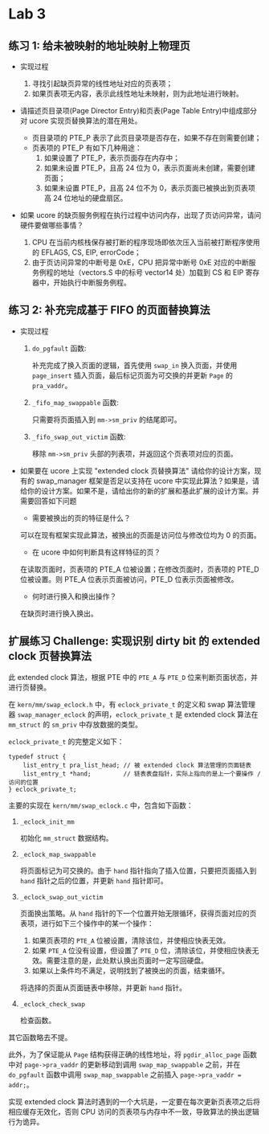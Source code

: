  # Lab 3

## 练习 1: 给未被映射的地址映射上物理页

* 实现过程

    1. 寻找引起缺页异常的线性地址对应的页表项；
    2. 如果页表项无内容，表示此线性地址未映射，则为此地址进行映射。

* 请描述页目录项(Page Director Entry)和页表(Page Table Entry)中组成部分对 ucore 实现页替换算法的潜在用处。

    * 页目录项的 PTE_P 表示了此页目录项是否存在，如果不存在则需要创建；
    * 页表项的 PTE_P 有如下几种用途：
        1. 如果设置了 PTE_P，表示页面存在内存中；
        2. 如果未设置 PTE_P，且高 24 位为 0，表示页面尚未创建，需要创建页面；
        3. 如果未设置 PTE_P，且高 24 位不为 0，表示页面已被换出到页表项高 24 位地址的硬盘扇区。

* 如果 ucore 的缺页服务例程在执行过程中访问内存，出现了页访问异常，请问硬件要做哪些事情？

    1. CPU 在当前内核栈保存被打断的程序现场即依次压入当前被打断程序使用的 EFLAGS, CS, EIP, errorCode；
    2. 由于页访问异常的中断号是 0xE，CPU 把异常中断号 0xE 对应的中断服务例程的地址（vectors.S 中的标号 vector14 处）加载到 CS 和 EIP 寄存器中，开始执行中断服务例程。

## 练习 2: 补充完成基于 FIFO 的页面替换算法

* 实现过程

    1. `do_pgfault` 函数:
        
        补充完成了换入页面的逻辑，首先使用 `swap_in` 换入页面，并使用 `page_insert` 插入页面，最后标记页面为可交换的并更新 `Page` 的 `pra_vaddr`。
        
    2. `_fifo_map_swappable` 函数:
        
        只需要将页面插入到 `mm->sm_priv` 的结尾即可。
        
    3. `_fifo_swap_out_victim` 函数:
    
        移除 `mm->sm_priv` 头部的列表项，并返回这个页表项对应的页面。

* 如果要在 ucore 上实现 "extended clock 页替换算法" 请给你的设计方案，现有的 swap_manager 框架是否足以支持在 ucore 中实现此算法？如果是，请给你的设计方案。如果不是，请给出你的新的扩展和基此扩展的设计方案。并需要回答如下问题

    * 需要被换出的页的特征是什么？

    可以在现有框架实现此算法，被换出的页面是访问位与修改位均为 0 的页面。
    
    * 在 ucore 中如何判断具有这样特征的页？

    在读取页面时，页表项的 PTE_A 位被设置；在修改页面时，页表项的 PTE_D 位被设置。则 PTE_A 位表示页面被访问，PTE_D 位表示页面被修改。
    
    * 何时进行换入和换出操作？

    在缺页时进行换入换出。

## 扩展练习 Challenge: 实现识别 dirty bit 的 extended clock 页替换算法

此 extended clock 算法，根据 PTE 中的 `PTE_A` 与 `PTE_D` 位来判断页面状态，并进行页替换。

在 `kern/mm/swap_eclock.h` 中，有 `eclock_private_t` 的定义和 swap 算法管理器 `swap_manager_eclock` 的声明，`eclock_private_t` 是 extended clock 算法在 `mm_struct` 的 `sm_priv` 中存放数据的类型。

`eclock_private_t` 的完整定义如下：

    typedef struct {
        list_entry_t pra_list_head; // 被 extended clock 算法管理的页面链表
        list_entry_t *hand;         // 链表表盘指针，实际上指向的是上一个要操作 / 访问的位置
    } eclock_private_t;

主要的实现在 `kern/mm/swap_eclock.c` 中，包含如下函数：

1. `_eclock_init_mm`

    初始化 `mm_struct` 数据结构。

2. `_eclock_map_swappable`

    将页面标记为可交换的。由于 `hand` 指针指向了插入位置，只要把页面插入到 `hand` 指针之后的位置，并更新 `hand` 指针即可。

3. `_eclock_swap_out_victim`

    页面换出策略。从 `hand` 指针的下一个位置开始无限循环，获得页面对应的页表项，进行如下三个操作中的某一个操作：
    
    1. 如果页表项的 `PTE_A` 位被设置，清除该位，并使相应快表无效。
    2. 如果 `PTE_A` 位没有设置，但设置了 `PTE_D` 位，清除该位，并使相应快表无效。需要注意的是，此处默认换出页面时一定写回硬盘。
    3. 如果以上条件均不满足，说明找到了被换出的页面，结束循环。

    将选择的页面从页面链表中移除，并更新 `hand` 指针。

4. `_eclock_check_swap`
    
    检查函数。

其它函数略去不提。

此外，为了保证能从 `Page` 结构获得正确的线性地址，将 `pgdir_alloc_page` 函数中对 `page->pra_vaddr` 的更新移动到调用 `swap_map_swappable` 之前，并在 `do_pgfault` 函数中调用 `swap_map_swappable` 之前插入 `page->pra_vaddr = addr;`。

实现 extended clock 算法时遇到的一个大坑是，一定要在每次更新页表项之后将相应缓存无效化，否则 CPU 访问的页表项与内存中不一致，导致算法的换出逻辑行为诡异。
